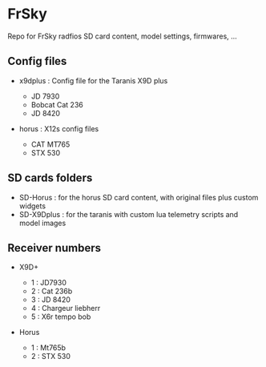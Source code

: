 # FrSky

Repo for FrSky radfios SD card content, model settings, firmwares, ...

## Config files

* x9dplus : Config file for the Taranis X9D plus
  * JD 7930
  * Bobcat Cat 236
  * JD 8420

* horus : X12s config files
  * CAT MT765
  * STX 530

## SD cards folders

* SD-Horus : for the horus SD card content, with original files plus custom widgets
* SD-X9Dplus : for the taranis with custom lua telemetry scripts and model images

## Receiver numbers

* X9D+
  * 1 : JD7930
  * 2 : Cat 236b
  * 3 : JD 8420
  * 4 : Chargeur liebherr
  * 5 : X6r tempo bob

* Horus
  * 1 : Mt765b
  * 2 : STX 530
